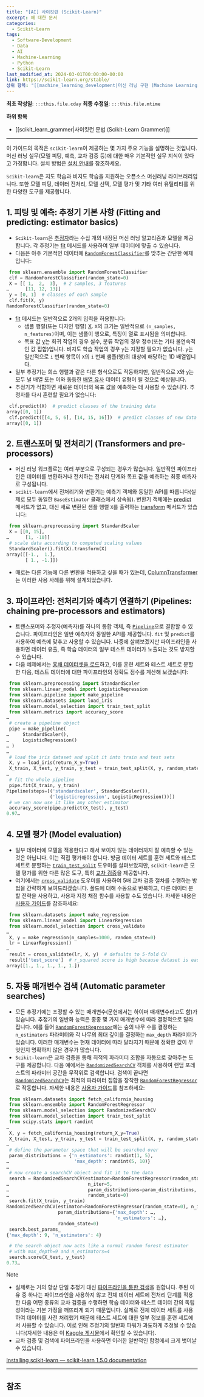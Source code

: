 ```yaml
---
title: "[AI] 사이킷런 (Scikit-Learn)"
excerpt: 에 대한 문서
categories:
  - Scikit-Learn
tags:
  - Software-Development
  - Data
  - AI
  - Machine-Learning
  - Python
  - Scikit-Learn
last_modified_at: 2024-03-01T00:00:00-00:00
link: https://scikit-learn.org/stable/
상위 항목: "[[machine_learning_development|머신 러닝 구현 (Machine Learning Development)]]"
---
```

**최초 작성일**: `:::this.file.cday`
**최종 수정일**: `:::this.file.mtime`

**하위 항목**
- [[scikit_learn_grammer|사이킷런 문법 (Scikit-Learn Grammer)]]

---
이 가이드의 목적은 `scikit-learn`이 제공하는 몇 가지 주요 기능을 설명하는 것입니다. 머신 러닝 실무(모델 피팅, 예측, 교차 검증 등)에 대한 매우 기본적인 실무 지식이 있다고 가정합니다. 설치 방법은 [설치 안내](https://scikit-learn.org/stable/install.html#installation-instructions)를 참조하세요.

`Scikit-learn`은 지도 학습과 비지도 학습을 지원하는 오픈소스 머신러닝 라이브러리입니다. 또한 모델 피팅, 데이터 전처리, 모델 선택, 모델 평가 및 기타 여러 유틸리티를 위한 다양한 도구를 제공합니다.

## 1. 피팅 및 예측: 추정기 기본 사항 (Fitting and predicting: estimator basics)

- `Scikit-learn`은 [추정자](https://scikit-learn.org/stable/glossary.html#term-estimators)라는 수십 개의 내장된 머신 러닝 알고리즘과 모델을 제공합니다. 각 추정기는 [fit](https://scikit-learn.org/stable/glossary.html#term-fit) 메서드를 사용하여 일부 데이터에 맞출 수 있습니다.
- 다음은 아주 기본적인 데이터에 [`RandomForestClassifier`](https://scikit-learn.org/stable/modules/generated/sklearn.ensemble.RandomForestClassifier.html#sklearn.ensemble.RandomForestClassifier "sklearn.ensemble.RandomForestClassifier")를 맞추는 간단한 예제입니다:


```python
 from sklearn.ensemble import RandomForestClassifier
 clf = RandomForestClassifier(random_state=0)
 X = [[ 1,  2,  3],  # 2 samples, 3 features
…      [11, 12, 13]]
 y = [0, 1]  # classes of each sample
 clf.fit(X, y)
RandomForestClassifier(random_state=0)
```

- [fit](https://scikit-learn.org/stable/glossary.html#term-fit) 메서드는 일반적으로 2개의 입력을 허용합니다:
	- 샘플 행렬(또는 디자인 행렬) [X](https://scikit-learn.org/stable/glossary.html#term-X). `X`의 크기는 일반적으로 `(n_samples, n_features)`이며, 이는 샘플이 행으로, 특징이 열로 표시됨을 의미합니다.
	- 목표 값 [y](https://scikit-learn.org/stable/glossary.html#term-y)는 회귀 작업의 경우 실수, 분류 작업의 경우 정수(또는 기타 불연속적인 값 집합)입니다. 비지도 학습 작업의 경우 `y`는 지정할 필요가 없습니다. `y`는 일반적으로 `i` 번째 항목이 `X`의 `i` 번째 샘플(행)의 대상에 해당하는 1D 배열입니다.
- 일부 추정기는 희소 행렬과 같은 다른 형식으로도 작동하지만, 일반적으로 `X`와 `y`는 모두 널 배열 또는 이와 동등한 [배열 유사](https://scikit-learn.org/stable/glossary.html#term-array-like) 데이터 유형이 될 것으로 예상됩니다.
- 추정기가 적합하면 새로운 데이터의 목표 값을 예측하는 데 사용할 수 있습니다. 추정자를 다시 훈련할 필요가 없습니다:

```python
 clf.predict(X)  # predict classes of the training data
array([0, 1])
 clf.predict([[4, 5, 6], [14, 15, 16]])  # predict classes of new data
array([0, 1])
```

## 2. 트랜스포머 및 전처리기 (Transformers and pre-processors)

- 머신 러닝 워크플로는 여러 부분으로 구성되는 경우가 많습니다. 일반적인 파이프라인은 데이터를 변환하거나 전치하는 전처리 단계와 목표 값을 예측하는 최종 예측자로 구성됩니다.
- `scikit-learn`에서 전처리기와 변환기는 예측기 객체와 동일한 API를 따릅니다(실제로 모두 동일한 `BaseEstimator` 클래스에서 상속됨). 변환기 객체에는 [predict](https://scikit-learn.org/stable/glossary.html#term-predict) 메서드가 없고, 대신 새로 변환된 샘플 행렬 `X`를 출력하는 [transform](https://scikit-learn.org/stable/glossary.html#term-transform) 메서드가 있습니다:

```python
 from sklearn.preprocessing import StandardScaler
 X = [[0, 15],
…      [1, -10]]
 # scale data according to computed scaling values
 StandardScaler().fit(X).transform(X)
array([[-1.,  1.],
       [ 1., -1.]])
```

- 때로는 다른 기능에 다른 변환을 적용하고 싶을 때가 있는데, [ColumnTransformer](https://scikit-learn.org/stable/modules/compose.html#column-transformer)는 이러한 사용 사례를 위해 설계되었습니다.

## 3. 파이프라인: 전처리기와 예측기 연결하기 (Pipelines: chaining pre-processors and estimators)

- 트랜스포머와 추정자(예측자)를 하나의 통합 객체, 즉 [`Pipeline`](https://scikit-learn.org/stable/modules/generated/sklearn.pipeline.Pipeline.html#sklearn.pipeline.Pipeline "sklearn.pipeline.Pipeline")으로 결합할 수 있습니다. 파이프라인은 일반 예측자와 동일한 API를 제공합니다. `fit` 및 `predict`를 사용하여 예측에 맞추고 사용할 수 있습니다. 나중에 살펴보겠지만 파이프라인을 사용하면 데이터 유출, 즉 학습 데이터의 일부 테스트 데이터가 노출되는 것도 방지할 수 있습니다.
- 다음 예제에서는 [홍채 데이터셋을 로드](https://scikit-learn.org/stable/datasets.html#datasets)하고, 이를 훈련 세트와 테스트 세트로 분할한 다음, 테스트 데이터에 대한 파이프라인의 정확도 점수를 계산해 보겠습니다:

```python
 from sklearn.preprocessing import StandardScaler
 from sklearn.linear_model import LogisticRegression
 from sklearn.pipeline import make_pipeline
 from sklearn.datasets import load_iris
 from sklearn.model_selection import train_test_split
 from sklearn.metrics import accuracy_score
…
 # create a pipeline object
 pipe = make_pipeline(
…     StandardScaler(),
…     LogisticRegression()
… )
…
 # load the iris dataset and split it into train and test sets
 X, y = load_iris(return_X_y=True)
 X_train, X_test, y_train, y_test = train_test_split(X, y, random_state=0)
…
 # fit the whole pipeline
 pipe.fit(X_train, y_train)
Pipeline(steps=[('standardscaler', StandardScaler()),
                ('logisticregression', LogisticRegression())])
 # we can now use it like any other estimator
 accuracy_score(pipe.predict(X_test), y_test)
0.97…
```

## 4. 모델 평가 (Model evaluation)
- 일부 데이터에 모델을 적용한다고 해서 보이지 않는 데이터까지 잘 예측할 수 있는 것은 아닙니다. 이는 직접 평가해야 합니다. 방금 데이터 세트를 훈련 세트와 테스트 세트로 분할하는 [`train_test_split`](https://scikit-learn.org/stable/modules/generated/sklearn.model_selection.train_test_split.html#sklearn.model_selection.train_test_split "sklearn.model_selection.train_test_split") 도우미를 살펴보았지만, `scikit-learn`은 모델 평가를 위한 다른 많은 도구, 특히 [교차 검증](https://scikit-learn.org/stable/modules/cross_validation.html#cross-validation)을 제공합니다.
- 여기에서는 [`cross_validate`](https://scikit-learn.org/stable/modules/generated/sklearn.model_selection.cross_validate.html#sklearn.model_selection.cross_validate "sklearn.model_selection.cross_validate") 도우미를 사용하여 5배 교차 검증 절차를 수행하는 방법을 간략하게 보여드리겠습니다. 폴드에 대해 수동으로 반복하고, 다른 데이터 분할 전략을 사용하고, 사용자 지정 채점 함수를 사용할 수도 있습니다. 자세한 내용은 [사용자 가이드](https://scikit-learn.org/stable/modules/cross_validation.html#cross-validation)를 참조하세요:

```python
 from sklearn.datasets import make_regression
 from sklearn.linear_model import LinearRegression
 from sklearn.model_selection import cross_validate
…
 X, y = make_regression(n_samples=1000, random_state=0)
 lr = LinearRegression()
…
 result = cross_validate(lr, X, y)  # defaults to 5-fold CV
 result['test_score']  # r_squared score is high because dataset is easy
array([1., 1., 1., 1., 1.])
```

## 5. 자동 매개변수 검색 (Automatic parameter searches)
- 모든 추정기에는 조정할 수 있는 매개변수(문헌에서는 하이퍼 매개변수라고도 함)가 있습니다. 추정기의 일반화 능력은 종종 몇 가지 매개변수에 따라 결정적으로 달라집니다. 예를 들어 [`RandomForestRegressor`](https://scikit-learn.org/stable/modules/generated/sklearn.ensemble.RandomForestRegressor.html#sklearn.ensemble.RandomForestRegressor "sklearn.ensemble.RandomForestRegressor")에는 숲의 나무 수를 결정하는 `n_estimators` 파라미터와 각 나무의 최대 깊이를 결정하는 `max_depth` 파라미터가 있습니다. 이러한 매개변수는 현재 데이터에 따라 달라지기 때문에 정확한 값이 무엇인지 명확하지 않은 경우가 많습니다.
- `Scikit-learn`은 교차 검증을 통해 최적의 파라미터 조합을 자동으로 찾아주는 도구를 제공합니다. 다음 예에서는 [`RandomizedSearchCV`](https://scikit-learn.org/stable/modules/generated/sklearn.model_selection.RandomizedSearchCV.html#sklearn.model_selection.RandomizedSearchCV "sklearn.model_selection.RandomizedSearchCV") 객체를 사용하여 랜덤 포레스트의 파라미터 공간을 무작위로 검색합니다. 검색이 끝나면 [`RandomizedSearchCV`](https://scikit-learn.org/stable/modules/generated/sklearn.model_selection.RandomizedSearchCV.html#sklearn.model_selection.RandomizedSearchCV "sklearn.model_selection.RandomizedSearchCV")는 최적의 파라미터 집합을 장착한 [`RandomForestRegressor`](https://scikit-learn.org/stable/modules/generated/sklearn.ensemble.RandomForestRegressor.html#sklearn.ensemble.RandomForestRegressor "sklearn.ensemble.RandomForestRegressor")로 작동합니다. 자세한 내용은 [사용자 가이드](https://scikit-learn.org/stable/modules/grid_search.html#grid-search)를 참조하세요:

```python
 from sklearn.datasets import fetch_california_housing
 from sklearn.ensemble import RandomForestRegressor
 from sklearn.model_selection import RandomizedSearchCV
 from sklearn.model_selection import train_test_split
 from scipy.stats import randint
…
 X, y = fetch_california_housing(return_X_y=True)
 X_train, X_test, y_train, y_test = train_test_split(X, y, random_state=0)
…
 # define the parameter space that will be searched over
 param_distributions = {'n_estimators': randint(1, 5),
…                        'max_depth': randint(5, 10)}
…
 # now create a searchCV object and fit it to the data
 search = RandomizedSearchCV(estimator=RandomForestRegressor(random_state=0),
…                             n_iter=5,
…                             param_distributions=param_distributions,
…                             random_state=0)
 search.fit(X_train, y_train)
RandomizedSearchCV(estimator=RandomForestRegressor(random_state=0), n_iter=5,
                   param_distributions={'max_depth': …,
                                        'n_estimators': …},
                   random_state=0)
 search.best_params_
{'max_depth': 9, 'n_estimators': 4}

 # the search object now acts like a normal random forest estimator
 # with max_depth=9 and n_estimators=4
 search.score(X_test, y_test)
0.73…
```

> [!NOTE]
> - 실제로는 거의 항상 단일 추정기 대신 [파이프라인을 통한 검색](https://scikit-learn.org/stable/modules/grid_search.html#composite-grid-search)을 원합니다. 주된 이유 중 하나는 파이프라인을 사용하지 않고 전체 데이터 세트에 전처리 단계를 적용한 다음 어떤 종류의 교차 검증을 수행하면 학습 데이터와 테스트 데이터 간의 독립성이라는 기본 가정을 깨뜨리게 되기 때문입니다. 실제로 전체 데이터 세트를 사용하여 데이터를 사전 처리했기 때문에 테스트 세트에 대한 일부 정보를 훈련 세트에서 사용할 수 있습니다. 이로 인해 추정기의 일반화 파워가 과도하게 추정될 수 있습니다(자세한 내용은 이 [Kaggle 게시물](https://www.kaggle.com/alexisbcook/data-leakage)에서 확인할 수 있습니다).
> - 교차 검증 및 검색에 파이프라인을 사용하면 이러한 일반적인 함정에서 크게 벗어날 수 있습니다.


[Installing scikit-learn — scikit-learn 1.5.0 documentation](https://scikit-learn.org/stable/install.html)

---
## 참조

